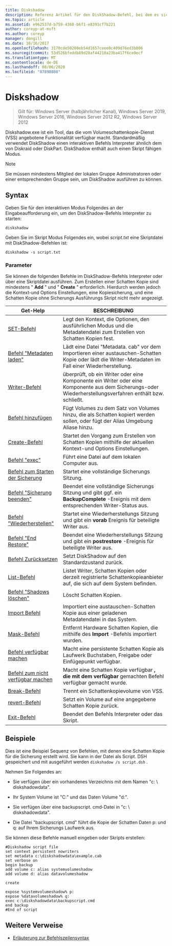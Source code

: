 ```yaml
---
title: Diskshadow
description: Referenz Artikel für den DiskShadow-Befehl, bei dem es sich um ein Tool handelt, das die vom Volumeschattenkopie-Dienst (VSS) angebotene Funktionalität verfügbar macht.
ms.topic: article
ms.assetid: e962537d-b759-4368-b6f1-e8391cf7b221
author: coreyp-at-msft
ms.author: coreyp
manager: dongill
ms.date: 10/16/2017
ms.openlocfilehash: 3170cde50208eb54d1657ceee0c409d76ed3b806
ms.sourcegitcommit: 53d526bfeddb89d28af44210a23ba417f6ce0ecf
ms.translationtype: MT
ms.contentlocale: de-DE
ms.lasthandoff: 08/06/2020
ms.locfileid: "87890808"
---
```

# <a name="diskshadow"></a>Diskshadow

> Gilt für: Windows Server (halbjährlicher Kanal), Windows Server 2019, Windows Server 2016, Windows Server 2012 R2, Windows Server 2012

Diskshadow.exe ist ein Tool, das die vom Volumeschattenkopie-Dienst (VSS) angebotene Funktionalität verfügbar macht. Standardmäßig verwendet DiskShadow einen interaktiven Befehls Interpreter ähnlich dem von Diskraid oder DiskPart. DiskShadow enthält auch einen Skript fähigen Modus.

> [!NOTE]
> Sie müssen mindestens Mitglied der lokalen Gruppe Administratoren oder einer entsprechenden Gruppe sein, um DiskShadow ausführen zu können.

## <a name="syntax"></a>Syntax

Geben Sie für den interaktiven Modus Folgendes an der Eingabeaufforderung ein, um den DiskShadow-Befehls Interpreter zu starten:

```
diskshadow
```

Geben Sie im Skript Modus Folgendes ein, wobei *script.txt* eine Skriptdatei mit DiskShadow-Befehlen ist:

```
diskshadow -s script.txt
```

### <a name="parameters"></a>Parameter

Sie können die folgenden Befehle im DiskShadow-Befehls Interpreter oder über eine Skriptdatei ausführen. Zum Erstellen einer Schatten Kopie sind mindestens " **Add** " und " **Create** " erforderlich. Hierdurch werden jedoch die Kontext-und Options Einstellungen, eine Kopiesicherung, und eine Schatten Kopie ohne Sicherungs Ausführungs Skript nicht mehr angezeigt.

| Get-Help | BESCHREIBUNG |
| --------- | ----------- |
| [SET-Befehl](set_2.md) | Legt den Kontext, die Optionen, den ausführlichen Modus und die Metadatendatei zum Erstellen von Schatten Kopien fest. |
| [Befehl "Metadaten laden"](load-metadata.md) | Lädt eine Datei "Metadata. cab" vor dem Importieren einer austauschen-Schatten Kopie oder lädt die Writer-Metadaten im Fall einer Wiederherstellung. |
| [Writer-Befehl](writer.md) | überprüft, ob ein Writer oder eine Komponente ein Writer oder eine Komponente aus dem Sicherungs-oder Wiederherstellungsverfahren enthält bzw. schließt. |
| [Befehl hinzufügen](add.md) | Fügt Volumes zu dem Satz von Volumes hinzu, die als Schatten kopiert werden sollen, oder fügt der Alias Umgebung Aliase hinzu. |
| [Create-Befehl](create.md) | Startet den Vorgang zum Erstellen von Schatten Kopien mithilfe der aktuellen Kontext-und Options Einstellungen. |
| [Befehl "exec"](exec.md) | Führt eine Datei auf dem lokalen Computer aus. |
| [Befehl zum Starten der Sicherung](begin-backup.md) | Startet eine vollständige Sicherungs Sitzung. |
| [Befehl "Sicherung beenden"](end-backup.md) | Beendet eine vollständige Sicherungs Sitzung und gibt ggf. ein **BackupComplete** -Ereignis mit dem entsprechenden Writer-Status aus. |
| [Befehl "Wiederherstellen"](begin-restore.md) | Startet eine Wiederherstellungs Sitzung und gibt ein **vorab** Ereignis für beteiligte Writer aus. |
| [Befehl "End Restore"](end-restore.md) | Beendet eine Wiederherstellungs Sitzung und gibt ein **postrestore** -Ereignis für beteiligte Writer aus. |
| [Befehl Zurücksetzen](reset.md) | Setzt DiskShadow auf den Standardzustand zurück. |
| [List-Befehl](list.md) | Listet Writer, Schatten Kopien oder derzeit registrierte Schattenkopieanbieter auf, die sich auf dem System befinden. |
| [Befehl "Shadows löschen"](delete-shadows.md) | Löscht Schatten Kopien. |
| [Import Befehl](import.md) | Importiert eine austauschen-Schatten Kopie aus einer geladenen Metadatendatei in das System. |
| [Mask-Befehl](mask.md) | Entfernt Hardware Schatten Kopien, die mithilfe des **Import** -Befehls importiert wurden. |
| [Befehl verfügbar machen](expose.md) | Macht eine persistente Schatten Kopie als Laufwerk Buchstaben, Freigabe oder Einfügepunkt verfügbar. |
| [Befehl zum nicht verfügbar machen](unexpose.md) | Macht eine Schatten Kopie verfügbar **, die mit dem verfügbar** gemachten Befehl verfügbar gemacht wurde. |
| [Break-Befehl](break_2.md) | Trennt ein Schattenkopievolume von VSS. |
| [revert-Befehl](revert.md) | Setzt ein Volume auf eine angegebene Schatten Kopie zurück. |
| [Exit-Befehl](exit.md) | Beendet den Befehls Interpreter oder das Skript. |

## <a name="examples"></a>Beispiele

Dies ist eine Beispiel Sequenz von Befehlen, mit denen eine Schatten Kopie für die Sicherung erstellt wird. Sie kann in der Datei als Script. DSH gespeichert und mit ausgeführt werden `diskshadow /s script.dsh` .

Nehmen Sie Folgendes an:

- Sie verfügen über ein vorhandenes Verzeichnis mit dem Namen "c: \\ diskshadowdata".

- Ihr System Volume ist "C:" und das Daten Volume "d:".

- Sie verfügen über eine backupscript. cmd-Datei in "c: \\ diskshadowdata".

- Die Datei "backupscript. cmd" führt die Kopie der Schatten Daten p: und q: auf Ihrem Sicherungs Laufwerk aus.

Sie können diese Befehle manuell eingeben oder Skripts erstellen:

```
#Diskshadow script file
set context persistent nowriters
set metadata c:\diskshadowdata\example.cab
set verbose on
begin backup
add volume c: alias systemvolumeshadow
add volume d: alias datavolumeshadow

create

expose %systemvolumeshadow% p:
expose %datavolumeshadow% q:
exec c:\diskshadowdata\backupscript.cmd
end backup
#End of script
```

## <a name="additional-references"></a>Weitere Verweise

- [Erläuterung zur Befehlszeilensyntax](command-line-syntax-key.md)
